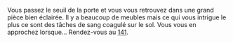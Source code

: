 Vous passez le seuil de la porte et vous vous retrouvez dans une grand pièce bien éclairée. Il y a beaucoup de meubles mais ce qui vous intrigue le plus ce sont des tâches de sang coagulé sur le sol. Vous vous en approchez lorsque... Rendez-vous au [141](141).

